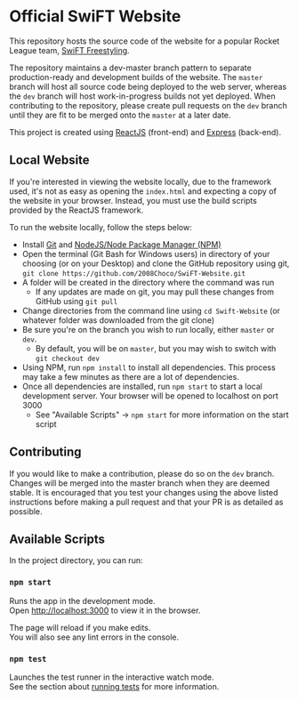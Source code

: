 # Official SwiFT Website

This repository hosts the source code of the website for a popular Rocket League team, [SwiFT Freestyling](https://www.youtube.com/channel/UCOkURq_NNFeVfhA6v5JfVCg).

The repository maintains a dev-master branch pattern to separate production-ready and development builds of the website. The `master` branch will host all source code being deployed to the web server, whereas the `dev` branch will host work-in-progress builds not yet deployed. When contributing to the repository, please create pull requests on the `dev` branch until they are fit to be merged onto the `master` at a later date.

This project is created using [ReactJS](https://reactjs.org) (front-end) and [Express](https://expressjs.com) (back-end).

## Local Website

If you're interested in viewing the website locally, due to the framework used, it's not as easy as opening the `index.html` and expecting a copy of the website in your browser. Instead, you must use the build scripts provided by the ReactJS framework.

To run the website locally, follow the steps below:
- Install [Git](https://git-scm.com) and [NodeJS/Node Package Manager (NPM)](https://nodejs.org)
- Open the terminal (Git Bash for Windows users) in directory of your choosing (or on your Desktop) and clone the GitHub repository using git, `git clone https://github.com/2008Choco/SwiFT-Website.git`
- A folder will be created in the directory where the command was run
  - If any updates are made on git, you may pull these changes from GitHub using `git pull`
- Change directories from the command line using `cd Swift-Website` (or whatever folder was downloaded from the git clone)
- Be sure you're on the branch you wish to run locally, either `master` or `dev`.
  - By default, you will be on `master`, but you may wish to switch with `git checkout dev`
- Using NPM, run `npm install` to install all dependencies. This process may take a few minutes as there are a lot of dependencies.
- Once all dependencies are installed, run `npm start` to start a local development server. Your browser will be opened to localhost on port 3000
  - See "Available Scripts" -> `npm start` for more information on the start script

## Contributing

If you would like to make a contribution, please do so on the `dev` branch. Changes will be merged into the master branch when they are deemed stable. It is encouraged that you test your changes using the above listed instructions before making a pull request and that your PR is as detailed as possible.

## Available Scripts

In the project directory, you can run:

### `npm start`

Runs the app in the development mode.<br>
Open [http://localhost:3000](http://localhost:3000) to view it in the browser.

The page will reload if you make edits.<br>
You will also see any lint errors in the console.

### `npm test`

Launches the test runner in the interactive watch mode.<br>
See the section about [running tests](https://facebook.github.io/create-react-app/docs/running-tests) for more information.
